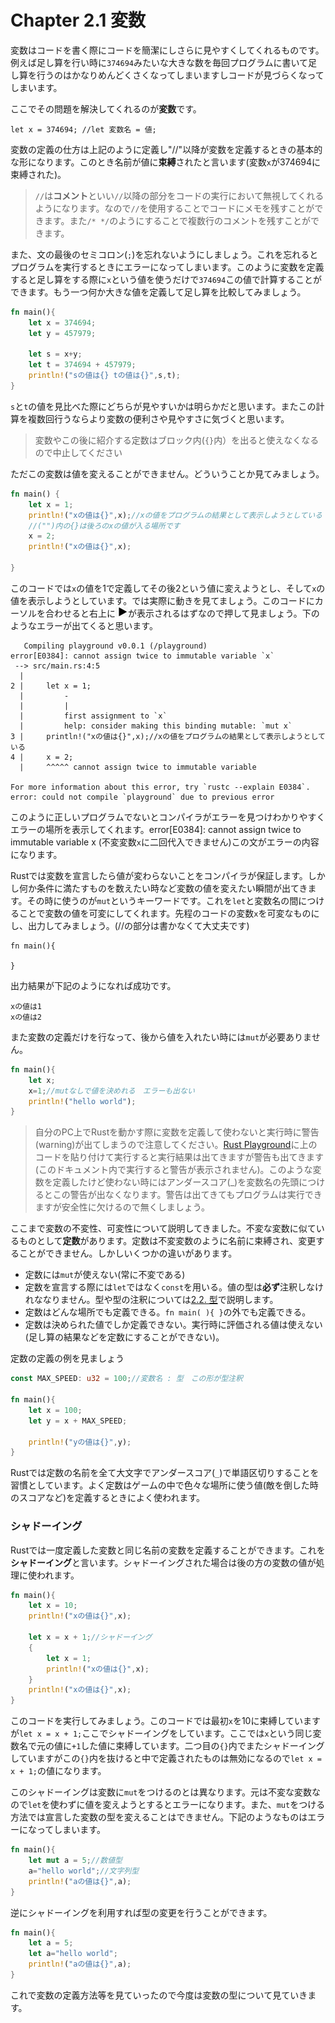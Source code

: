 # Chapter 2.1 変数

変数はコードを書く際にコードを簡潔にしさらに見やすくしてくれるものです。例えば足し算を行い時に`374694`みたいな大きな数を毎回プログラムに書いて足し算を行うのはかなりめんどくさくなってしまいますしコードが見づらくなってしまいます。

ここでその問題を解決してくれるのが**変数**です。
```rust,noplayground
let x = 374694; //let 変数名 = 値;
```
変数の定義の仕方は上記のように定義し"//"以降が変数を定義するときの基本的な形になります。このとき名前が値に**束縛**されたと言います(変数`x`が374694に束縛された)。

>`//`は**コメント**といい`//`以降の部分をコードの実行において無視してくれるようになります。なので`//`を使用することでコードにメモを残すことができます。また`/* */`のようにすることで複数行のコメントを残すことができます。

また、文の最後のセミコロン(`;`)を忘れないようにしましょう。これを忘れるとプログラムを実行するときにエラーになってしまいます。このように変数を定義すると足し算をする際に`x`という値を使うだけで`374694`この値で計算することができます。もう一つ何か大きな値を定義して足し算を比較してみましょう。
```rust
fn main(){
    let x = 374694;
    let y = 457979;

    let s = x+y;
    let t = 374694 + 457979;    
    println!("sの値は{} tの値は{}",s,t);
}
```
`s`と`t`の値を見比べた際にどちらが見やすいかは明らかだと思います。またこの計算を複数回行うならより変数の便利さや見やすさに気づくと思います。

>変数やこの後に紹介する定数はブロック内(`{}`内）を出ると使えなくなるので中止してください

ただこの変数は値を変えることができません。どういうことか見てみましょう。
```rust
fn main() {
    let x = 1;
    println!("xの値は{}",x);//xの値をプログラムの結果として表示しようとしている
    //("")内の{}は後ろのxの値が入る場所です 
    x = 2;
    println!("xの値は{}",x);

}
```
このコードでは`x`の値を1で定義してその後2という値に変えようとし、そして`x`の値を表示しようとしています。では実際に動きを見てましょう。このコードにカーソルを合わせると右上に![再生ボタン](../img/%E3%82%B9%E3%82%BF%E3%83%BC%E3%83%88.png)が表示されるはずなので押して見ましょう。下のようなエラーが出てくると思います。
```
   Compiling playground v0.0.1 (/playground)
error[E0384]: cannot assign twice to immutable variable `x`
 --> src/main.rs:4:5
  |
2 |     let x = 1;
  |         -
  |         |
  |         first assignment to `x`
  |         help: consider making this binding mutable: `mut x`
3 |     println!("xの値は{}",x);//xの値をプログラムの結果として表示しようとしている
4 |     x = 2;
  |     ^^^^^ cannot assign twice to immutable variable

For more information about this error, try `rustc --explain E0384`.
error: could not compile `playground` due to previous error
```
このように正しいプログラムでないとコンパイラがエラーを見つけわかりやすくエラーの場所を表示してくれます。error[E0384]: cannot assign twice to immutable variable x (不変変数`x`に二回代入できません)この文がエラーの内容になります。

Rustでは変数を宣言したら値が変わらないことをコンパイラが保証します。しかし何か条件に満たすものを数えたい時など変数の値を変えたい瞬間が出てきます。その時に使うのが`mut`というキーワードです。これを`let`と変数名の間につけることで変数の値を可変にしてくれます。先程のコードの変数`x`を可変なものにし、出力してみましょう。(//の部分は書かなくて大丈夫です)
```rust,editable
fn main(){

}
```
出力結果が下記のようになれば成功です。
```
xの値は1
xの値は2
```
また変数の定義だけを行なって、後から値を入れたい時には`mut`が必要ありません。
```rust
fn main(){
    let x;
    x=1;//mutなしで値を決めれる　エラーも出ない
    println!("hello world");
}
```

>自分のPC上でRustを動かす際に変数を定義して使わないと実行時に警告(warning)が出てしまうので注意してください。[Rust Playground](https://play.rust-lang.org/?version=stable&mode=debug&edition=2021)に上のコードを貼り付けて実行すると実行結果は出てきますが警告も出てきます(このドキュメント内で実行すると警告が表示されません)。このような変数を定義したけど使わない時にはアンダースコア(_)を変数名の先頭につけるとこの警告が出なくなります。警告は出てきてもプログラムは実行できますが安全性に欠けるので無くしましょう。

ここまで変数の不変性、可変性について説明してきました。不変な変数に似ているものとして**定数**があります。定数は不変変数のように名前に束縛され、変更することができません。しかしいくつかの違いがあります。
* 定数には`mut`が使えない(常に不変である)
* 定数を宣言する際には`let`ではなく`const`を用いる。値の型は**必ず**注釈しなけれななりません。型や型の注釈については[2.2. 型](./chapter_2_2.md)で説明します。
* 定数はどんな場所でも定義できる。`fn main( ){ }`の外でも定義できる。
* 定数は決められた値でしか定義できない。実行時に評価される値は使えない(足し算の結果などを定数にすることができない)。

定数の定義の例を見ましょう
```rust
const MAX_SPEED: u32 = 100;//変数名 : 型　この形が型注釈

fn main(){
    let x = 100;
    let y = x + MAX_SPEED;

    println!("yの値は{}",y);
}
```

Rustでは定数の名前を全て大文字でアンダースコア(`_`)で単語区切りすることを習慣としています。よく定数はゲームの中で色々な場所に使う値(敵を倒した時のスコアなど)を定義するときによく使われます。

### シャドーイング

Rustでは一度定義した変数と同じ名前の変数を定義することができます。これを**シャドーイング**と言います。シャドーイングされた場合は後の方の変数の値が処理に使われます。
```rust
fn main(){
    let x = 10;
    println!("xの値は{}",x);

    let x = x + 1;//シャドーイング
    {
        let x = 1;
        println!("xの値は{}",x);
    }
    println!("xの値は{}",x);
}
```
このコードを実行してみましょう。このコードでは最初`x`を10に束縛していますが`let x = x + 1;`ここでシャドーイングをしています。ここでは`x`という同じ変数名で元の値に`+1`した値に束縛しています。二つ目の`{}`内でまたシャドーイングしていますがこの`{}`内を抜けると中で定義されたものは無効になるので`let x = x + 1;`の値になります。

このシャドーイングは変数に`mut`をつけるのとは異なります。元は不変な変数なので`let`を使わずに値を変えようとするとエラーになります。また、`mut`をつける方法では宣言した変数の型を変えることはできません。下記のようなものはエラーになってしまいます。
```rust
fn main(){
    let mut a = 5;//数値型
    a="hello world";//文字列型
    println!("aの値は{}",a);
}
```
逆にシャドーイングを利用すれば型の変更を行うことができます。
```rust
fn main(){
    let a = 5;
    let a="hello world";
    println!("aの値は{}",a);
}
```
これで変数の定義方法等を見ていったので今度は変数の型について見ていきます。